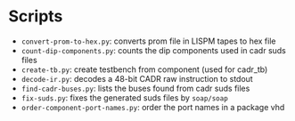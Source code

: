
# Scripts

- `convert-prom-to-hex.py`: converts prom file in LISPM tapes to hex file
- `count-dip-components.py`: counts the dip components used in cadr suds files
- `create-tb.py`: create testbench from component (used for cadr_tb)
- `decode-ir.py`: decodes a 48-bit CADR raw instruction to stdout
- `find-cadr-buses.py`: lists the buses found from cadr suds files
- `fix-suds.py`: fixes the generated suds files by `soap/soap`
- `order-component-port-names.py`: order the port names in a package vhd